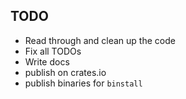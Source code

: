 
## TODO
- Read through and clean up the code
- Fix all TODOs
- Write docs
- publish on crates.io
- publish binaries for `binstall`
